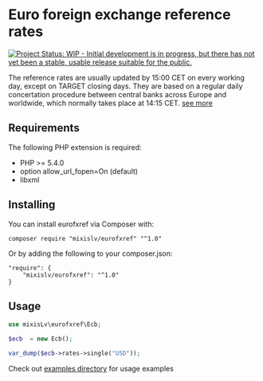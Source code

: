 # Euro foreign exchange reference rates

[![Project Status: WIP - Initial development is in progress, but there has not yet been a stable, usable release suitable for the public.](http://www.repostatus.org/badges/latest/wip.svg)](http://www.repostatus.org/#wip)

The reference rates are usually updated by 15:00 CET on every working day, except on TARGET closing days. They are based on a regular daily concertation procedure between central banks across Europe and worldwide, which normally takes place at 14:15 CET. 
[see more](https://www.ecb.europa.eu/stats/exchange/eurofxref/html/index.en.html)

## Requirements

The following PHP extension is required:

* PHP >= 5.4.0
* option allow_url_fopen=On (default)
* libxml

## Installing 

You can install eurofxref via Composer with:

    composer require "mixislv/eurofxref" "^1.0"
    
Or by adding the following to your composer.json:
    
    "require": {
        "mixislv/eurofxref": "^1.0"
    }

## Usage

```php
use mixisLv\eurofxref\Ecb;

$ecb  = new Ecb();

var_dump($ecb->rates->single("USD"));
```

Check out [examples directory](/examples) for usage examples
